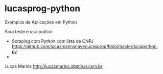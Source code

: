# lucasprog-python

Exemplos de Aplicações em Python

Para teste e uso prático

* Scraping com Python com lista de CNPJ https://github.com/lucasmarinsnave/lucasprog/blob/master/scrapython.py
*

Lucas Marins
http://lucasmarins.obstinar.com.br
